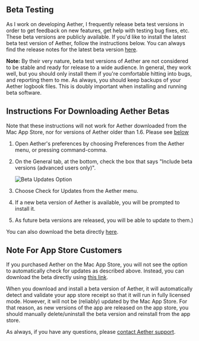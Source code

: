 ## Beta Testing

As I work on developing Aether, I frequently release beta test versions in order to get feedback on new features, get help with testing bug fixes, etc. These beta versions are publicly available. If you'd like to install the latest beta test version of Aether, follow the instructions below. You can always find the release notes for the latest beta version [here](http://builds.openreelsoftware.com/apps/aether/beta/release-notes/latest).

**Note:** By their very nature, beta test versions of Aether are not considered to be stable and ready for release to a wide audience. In general, they work well, but you should only install them if you're comfortable hitting into bugs, and reporting them to me. As always, you should keep backups of your Aether logbook files. This is doubly important when installing and running beta software.

## Instructions For Downloading Aether Betas

Note that these instructions will not work for Aether downloaded from the Mac App Store, nor for versions of Aether older than 1.6. Please see [below](#note-for-app-store-customers)

1. Open Aether's preferences by choosing Preferences from the Aether menu, or pressing command-comma.
2. On the General tab, at the bottom, check the box that says "Include beta versions (advanced users only)".

    ![Beta Updates Option](/images/BetaPreference.png)

3. Choose Check for Updates from the Aether menu.
4. If a new beta version of Aether is available, you will be prompted to install it.
5. As future beta versions are released, you will be able to update to them.)

You can also download the beta directly [here](http://builds.openreelsoftware.com/apps/aether/beta/download/latest_dmg).

## Note For App Store Customers

If you purchased Aether on the Mac App Store, you will not see the option to automatically check for updates as described above. Instead, you can download the beta directly using [this link](http://builds.openreelsoftware.com/apps/aether/beta/download/latest_dmg).

When you download and install a beta version of Aether, it will automatically detect and validate your app store receipt so that it will run in fully licensed mode. However, it will not be (reliably) updated by the Mac App Store. For that reason, as new versions of the app are released on the app store, you should manually delete/uninstall the beta version and reinstall from the app store.

As always, if you have any questions, please [contact Aether support](https://www.aetherlog.com/contact.html).
